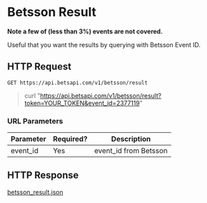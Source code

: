 # Betsson Result

**Note a few of (less than 3%) events are not covered.**

Useful that you want the results by querying with Betsson Event ID.

## HTTP Request

`GET https://api.betsapi.com/v1/betsson/result`

> curl "https://api.betsapi.com/v1/betsson/result?token=YOUR_TOKEN&event_id=2377119"

### URL Parameters

Parameter | Required? | Description
--------- | ------- | -----------
event_id | Yes | event_id from Betsson

## HTTP Response

<a href="../samples/betsson_result.json" target="_blank">betsson_result.json</a>
